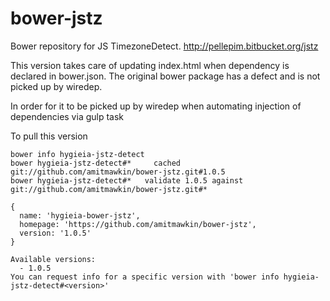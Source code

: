 bower-jstz
==========

Bower repository for JS TimezoneDetect. http://pellepim.bitbucket.org/jstz

This version takes care of updating index.html when dependency is declared in bower.json. The original bower package has a defect and is not picked up by wiredep.

In order for it to be picked up by wiredep when automating injection of dependencies via gulp task

To pull this version

``` 
bower info hygieia-jstz-detect
bower hygieia-jstz-detect#*     cached git://github.com/amitmawkin/bower-jstz.git#1.0.5
bower hygieia-jstz-detect#*   validate 1.0.5 against git://github.com/amitmawkin/bower-jstz.git#*

{
  name: 'hygieia-bower-jstz',
  homepage: 'https://github.com/amitmawkin/bower-jstz',
  version: '1.0.5'
}

Available versions:
  - 1.0.5
You can request info for a specific version with 'bower info hygieia-jstz-detect#<version>'
```
